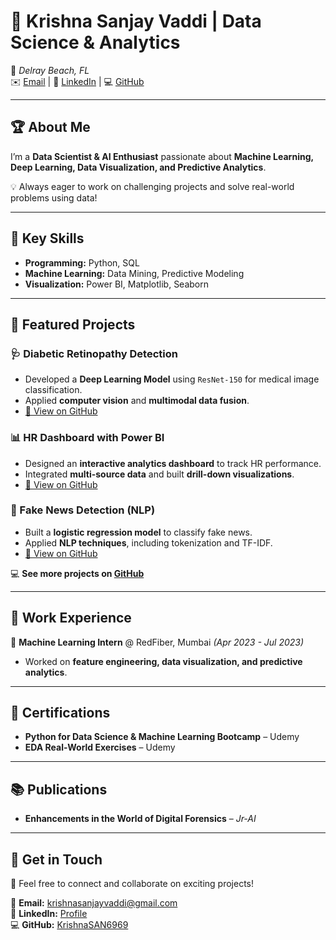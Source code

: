 # 🚀 Krishna Sanjay Vaddi | Data Science & Analytics  
 

📍 *Delray Beach, FL*  
✉️ [Email](mailto:krishnasanjayvaddi2@gmail.com) | 🔗 [LinkedIn](https://www.linkedin.com/in/yourprofile) | 💻 [GitHub](https://github.com/KrishnaSAN6969)  

---

## 🏆 About Me  
I’m a **Data Scientist & AI Enthusiast** passionate about **Machine Learning, Deep Learning, Data Visualization, and Predictive Analytics**.  

💡 Always eager to work on challenging projects and solve real-world problems using data!  

---

## 🔧 Key Skills  
- **Programming:** Python, SQL  
- **Machine Learning:** Data Mining, Predictive Modeling  
- **Visualization:** Power BI, Matplotlib, Seaborn  

---

## 🚀 Featured Projects  

### **🩺 Diabetic Retinopathy Detection**  
- Developed a **Deep Learning Model** using `ResNet-150` for medical image classification.  
- Applied **computer vision** and **multimodal data fusion**.  
- [🔗 View on GitHub](https://github.com/KrishnaSAN6969/diabetic-retinopathy)  

### **📊 HR Dashboard with Power BI**  
- Designed an **interactive analytics dashboard** to track HR performance.  
- Integrated **multi-source data** and built **drill-down visualizations**.  
- [🔗 View on GitHub](https://github.com/KrishnaSAN6969/hr-dashboard)  

### **📰 Fake News Detection (NLP)**  
- Built a **logistic regression model** to classify fake news.  
- Applied **NLP techniques**, including tokenization and TF-IDF.  
- [🔗 View on GitHub](https://github.com/KrishnaSAN6969/fake-news-detection)  

💻 **See more projects on [GitHub](https://github.com/KrishnaSAN6969?tab=repositories)**  

---

## 💼 Work Experience  
🔹 **Machine Learning Intern** @ RedFiber, Mumbai *(Apr 2023 - Jul 2023)*  
- Worked on **feature engineering, data visualization, and predictive analytics**.  

---

## 📜 Certifications  
- **Python for Data Science & Machine Learning Bootcamp** – Udemy  
- **EDA Real-World Exercises** – Udemy  

---

## 📚 Publications  
- **Enhancements in the World of Digital Forensics** – *Jr-AI*  

---

## 📩 Get in Touch  
🚀 Feel free to connect and collaborate on exciting projects!  

📧 **Email:** krishnasanjayvaddi@gmail.com  
🔗 **LinkedIn:** [Profile](https://www.linkedin.com/in/yourprofile)  
💻 **GitHub:** [KrishnaSAN6969](https://github.com/KrishnaSAN6969)  
